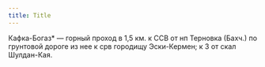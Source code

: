 ```yaml
---
title: Title
---
```


Кафка-Богаз* — горный проход в 1,5 км. к ССВ от нп Терновка (Бахч.) по грунтовой
дороге из нее к срв городищу Эски-Кермен; к З от скал Шулдан-Кая.
